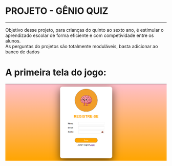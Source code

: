 <h1>PROJETO - GÊNIO QUIZ</h1>
<hr>
<p>Objetivo desse projeto, para crianças do quinto ao sexto ano, é estimular o aprendizado escolar de forma eficiente e com competividade entre os alunos.<br>As perguntas do projetos são totalmente moduláveis, basta adicionar ao banco de dados</p>

<h1>A primeira tela do jogo:</h1>
<img src="img/img.png" alt="Imagem inicial">
